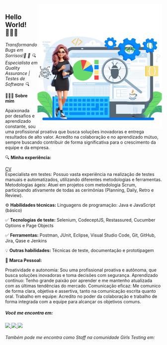 <img align="right" src="https://github.com/Susana-Bergamo/Susana-Bergamo/blob/main/profile.pic.jpg" width="400"/>

## Hello World! 👩🏻‍💻
*Transformando Bugs em Sorrisos!🐞 🚀*
*🔍 Especialista em Quality Assurance | Testes de Software 🔍*


💁🏻‍♀️ **Sobre mim**

Apaixonada por desafios e aprendizado constante, sou uma profissional proativa que busca soluções inovadoras e entrega resultados de alto valor. Acredito na colaboração e no aprendizado mútuo, sempre buscando contribuir de forma significativa para o crescimento da equipe e da empresa.

🔍 **Minha experiência:**

  [CV](https://www.canva.com/design/DAF_274Vyew/bwVCUuu1Ca3bhOTWJ0O7-Q/view?utm_content=DAF_274Vyew&utm_campaign=designshare&utm_medium=link&utm_source=editor)  
 Especialista em testes: Possuo vasta experiência na realização de testes manuais e automatizados, utilizando diferentes metodologias e ferramentas.
 Metodologias ágeis: Atuei em projetos com metodologia Scrum, participando ativamente de todas as cerimônias (Planning, Daily, Retro e Review).

⚙ **Habilidades técnicas:** Linguagens de programação: Java e JavaScript (básico)

✅ **Tecnologias de teste:** Selenium, CodeceptJS, Restassured, Cucumber Options e Page Objects

✅ **Ferramentas:** Postman, JUnit, Eclipse, Visual Studio Code, Git, GitHub, Jira, Qase e Jenkins

💡 **Outras habilidades:** Técnicas de teste, documentação e prototipagem

🐞 **Marca Pessoal:**

  Proatividade e autonomia: Sou uma profissional proativa e autônoma, que busca soluções inovadoras e toma decisões com segurança.
  Aprendizado contínuo: Tenho grande paixão por aprender e me mantenho atualizada com as últimas tendências do mercado.
  Comunicação eficaz: Me comunico de forma clara, objetiva e assertiva, tanto na comunicação escrita quanto oral.
  Trabalho em equipe: Acredito no poder da colaboração e trabalho de forma integrada com a equipe para alcançar os objetivos comuns.

  ##### Você me encontra em:
  <a href="https://www.linkedin.com/in/susana-bergamo/">
    <img src="https://img.shields.io/badge/linkedin-%230077B5.svg?style=for-the-badge&logo=linkedin&logoColor=white" />
  </a>
   <a href="https://www.instagram.com/susana_bergamo/">
    <img src="https://img.shields.io/badge/Instagram-%23E4405F.svg?style=for-the-badge&logo=Instagram&logoColor=white" />
  </a>
 <a href="https://www.postman.com/susanabergamo">
    <img src="https://img.shields.io/badge/Postman-FF6C37?style=for-the-badge&logo=postman&logoColor=white" />
  </a>
  
###### Também pode me encontra como Staff na comunidade Girls Testing em:

